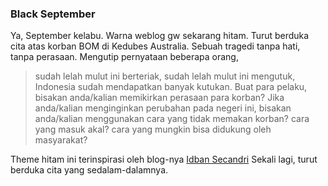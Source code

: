 ### Black September

Ya, September kelabu. Warna weblog gw sekarang hitam.
Turut berduka cita atas korban BOM di Kedubes Australia. Sebuah tragedi tanpa hati, tanpa perasaan.
Mengutip pernyataan beberapa orang,

> sudah lelah mulut ini berteriak, sudah lelah mulut ini mengutuk,
> Indonesia sudah mendapatkan banyak kutukan. Buat para pelaku, 
> bisakan anda/kalian memikirkan perasaan para korban? Jika 
> anda/kalian menginginkan perubahan pada negeri ini, bisakan 
> anda/kalian menggunakan cara yang tidak memakan korban? cara 
> yang masuk akal? cara yang mungkin bisa didukung oleh 
> masyarakat?

Theme hitam ini terinspirasi oleh blog-nya <a href="http://secandri.com/blog/2004/09/09/black-september/">Idban Secandri</a>
Sekali lagi, turut berduka cita yang sedalam-dalamnya.

<!-- METADATA: {"time": "2004-09-13 19:17:20", "title": "Black September"} -->
